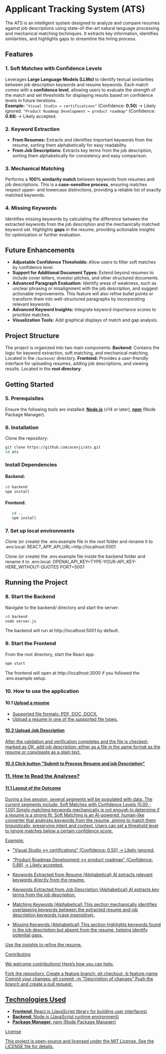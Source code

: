 # Applicant Tracking System (ATS)

The ATS is an intelligent system designed to analyze and compare resumes against job descriptions using state-of-the-art natural language processing and mechanical matching techniques. It extracts key information, identifies similarities, and highlights gaps to streamline the hiring process.  

## Features  

### 1. Soft Matches with Confidence Levels  
Leverages **Large Language Models (LLMs)** to identify textual similarities between job description keywords and resume keywords. Each match comes with a **confidence level**, allowing users to evaluate the strength of the match and set thresholds for displaying results based on confidence levels in future iterations.  
**Example:** `"Visual Studio ↔ certifications"` (Confidence: **0.50**) → Likely ignored. `"Product Roadmap Development ↔ product roadmap"` (Confidence: **0.88**) → Likely accepted.  

### 2. Keyword Extraction  
- **From Resumes:** Extracts and identifies important keywords from the resume, sorting them alphabetically for easy readability.  
- **From Job Descriptions:** Extracts key terms from the job description, sorting them alphabetically for consistency and easy comparison.  

### 3. Mechanical Matching  
Performs a **100% similarity match** between keywords from resumes and job descriptions. This is a **case-sensitive process**, ensuring matches respect upper- and lowercase distinctions, providing a reliable list of exactly matched keywords.  

### 4. Missing Keywords  
Identifies missing keywords by calculating the difference between the extracted keywords from the job description and the mechanically matched keyword set. Highlights **gaps** in the resume, providing actionable insights for optimization or further evaluation.  

## Future Enhancements  
- **Adjustable Confidence Thresholds:** Allow users to filter soft matches by confidence level.  
- **Support for Additional Document Types:** Extend beyond resumes to include cover letters, investor pitches, and other structured documents.  
- **Advanced Paragraph Evaluation:** Identify areas of weakness, such as unclear phrasing or misalignment with the job description, and suggest actionable improvements. This feature will also refine bullet points or transform them into well-structured paragraphs by incorporating relevant keywords.  
- **Advanced Keyword Insights:** Integrate keyword importance scores to prioritize matches.  
- **Visualization Tools:** Add graphical displays of match and gap analysis.  

## Project Structure  
The project is organized into two main components: **Backend:** Contains the logic for keyword extraction, soft matching, and mechanical matching. Located in the `/backend/` directory. **Frontend:** Provides a user-friendly interface for uploading resumes, adding job descriptions, and viewing results. Located in the **root directory**.  

## Getting Started  

### 5. Prerequisites  
Ensure the following tools are installed: **[Node.js](https://nodejs.org/)** (v14 or later), **[npm](https://www.npmjs.com/)** (Node Package Manager).  

### 6. Installation  
Clone the repository:  
```sh
git clone https://github.com/acenji/ats.git  
cd ats  
```

### Install Dependencies 

#### Backend:  
```sh
cd backend  
npm install  
```

#### Frontend:
```sh
   cd ..
   npm install
```
### 7. Set up local environments
Clone (or create) the .env.example file in the root folder and rename it to .env.local:
REACT_APP_API_URL=http://localhost:5001  

Clone (or create) the .env.example file inside the backend folder and rename it to .env.local:
OPENAI_API_KEY=TYPE-YOUR-API_KEY-HERE_WITHOUT-QUOTES
PORT=5001


## Running the Project

### 8. Start the Backend

Navigate to the backend/ directory and start the server:
```sh
cd backend
node server.js
```

The backend will run at http://localhost:5001 by default.

### 9. Start the Frontend

From the root directory, start the React app:
```sh
npm start
```
The frontend will open at http://localhost:3000 if you followed the .env.example setup.

### 10. How to use the application

#### 10.1 <u>Upload a resume<u>
- Supported file formats: PDF, DOC, DOCX.<br>
- Upload a resume in one of the supported file types.<br>

#### 10.2 <u>Upload Job Description<u>
After the validation and verification completes and the file is checked-marked as OK, 
add job description: either as a file in the same format as the resume or copy/paste as a plain text.

#### 10.3 Click button "Submit to Process Resume and job Description"

### 11. How to Read the Analyses?

#### 11.1 Layout of the Outcome
During a live session, several segments will be populated with data. The current segments include:
Soft Matches with Confidence Levels (0.00 - 1.00)
Simply matching keywords mechanically is not enough to determine if a resume is a strong fit.
Soft Matching is an AI-powered, human-like converter that analyzes keywords from the resume,
aiming to match them linguistically, preserving intent and context.
Users can set a threshold level to ignore matches below a certain confidence score.

Example:
- "Visual Studio ↔ certifications" (Confidence: 0.50) → Likely ignored.
- "Product Roadmap Development ↔ product roadmap" (Confidence: 0.88) → Likely accepted.

- Keywords Extracted from Resume (Alphabetical)
AI extracts relevant keywords directly from the resume.

- Keywords Extracted from Job Description (Alphabetical)
AI extracts key terms from the job description.

- Matching Keywords (Alphabetical)
This section mechanically identifies overlapping keywords between the extracted resume and job description keywords (case insensitive).

- Missing Keywords (Alphabetical)
This section highlights keywords found in the job description but absent from the resume, helping identify potential gaps.

Use the insights to refine the resume.

Contributing

We welcome contributions! Here’s how you can help:

Fork the repository.
Create a feature branch:
   git checkout -b feature-name
Commit your changes:
   git commit -m "Description of changes"
Push the branch and create a pull request.

## Technologies Used

- **Frontend**: [React.js](https://reactjs.org/) (JavaScript library for building user interfaces)
- **Backend**: [Node.js](https://nodejs.org/) (JavaScript runtime environment)
- **Package Manager**: [npm](https://www.npmjs.com/) (Node Package Manager)



License

This project is open-source and licensed under the MIT License. See the LICENSE file for details.
